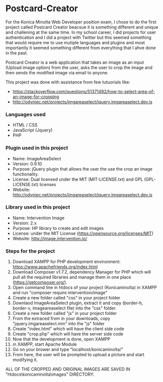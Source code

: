 # Postcard-Creator
For the Konica Minolta Web Developer position exam, I chose to do the first project called Postcard Creator beacsue it is something different and unique and challening at the same time. In my school career, I did projects for user authentication and I did a project with Twitter but this seemed something that would require me to use mutiple languages and plugins and most importantly it seemed something different from everything that I ahve done in the past.
 
Postcard Creator is a web application that takes an image as an input (Upload image option) from the user, asks the user to crop the image and then sends the modified image via email to anyone.

This project was done with assistance from few tutuorials like:
- https://stackoverflow.com/questions/51371492/how-to-select-area-of-an-image-for-cropping
- http://odyniec.net/projects/imgareaselect/jquery.imgareaselect.dev.js
 
 ### Languages used
- HTML / CSS
- JavaScript (Jquery) 
- PHP
 
 ### Plugin used in this project
- Name: ImageAreaSelect
- Version: 0.9.10
- Purpose: jQuery plugin that allows the user the use the crop an image functionality.
- License: Dual licensed under the MIT (MIT-LICENSE.txt) and GPL (GPL-LICENSE.txt) licenses
- Website: http://odyniec.net/projects/imgareaselect/jquery.imgareaselect.dev.js

### Library used in this project
- Name: Intervention Image
- Version: 2.x
- Purpose: HP library to create and edit images
- License: under the MIT License (https://opensource.org/licenses/MIT)
- Website: http://image.intervention.io/

### Steps for the project
1. Download XAMPP for PHP development environment: https://www.apachefriends.org/index.html
2. Download Composer v1.7.2, dependency Manager for PHP which will pull all the required libraries and manage them in one place (https://getcomposer.org/).
3. Open command line in htdocs of your project (Konicaminolta) in XAMPP and run "composer require intervention/image"
4. Create a new folder called "css" in your project folder
5. Downlaod ImageAreaSelect plugin, extract it and copy (border-h, border-v, imageareaselect file) into the "css" folder.
6. Create a new folder called "js" in your project folder
7. From the extraced from in your downloads, copy "jquery.imgareaselect.min" into the "js" folder
8. Create "index.html" which will have the client side code
9. Create "crop.php" which will have the server side code
10. Now that the development is done, open XAMPP
11. in XAMPP, start Apache Module
12. Go on your brower and type "localhost/konicaminolta/"
13. From here, the user will be prompted to upload a picture and start modifying it. 

ALL OF THE CROPPED AND ORIGINAL IMAGES ARE SAVED IN "htdocs\konicaminolta\images" DIRECTORY. 
